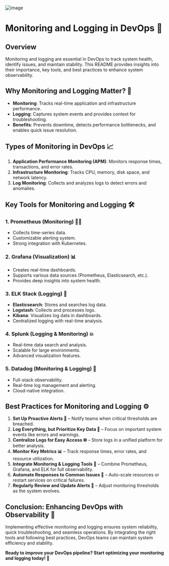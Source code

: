
![image](https://github.com/user-attachments/assets/2f89c56d-6c14-4b42-ae50-7a863dc1fa4f)

# Monitoring and Logging in DevOps 🚀  

## Overview  
Monitoring and logging are essential in DevOps to track system health, identify issues, and maintain stability. This README provides insights into their importance, key tools, and best practices to enhance system observability.  

## Why Monitoring and Logging Matter? 🧐  
- **Monitoring**: Tracks real-time application and infrastructure performance.  
- **Logging**: Captures system events and provides context for troubleshooting.  
- **Benefits**: Prevents downtime, detects performance bottlenecks, and enables quick issue resolution.  

## Types of Monitoring in DevOps 📈  
1. **Application Performance Monitoring (APM)**: Monitors response times, transactions, and error rates.  
2. **Infrastructure Monitoring**: Tracks CPU, memory, disk space, and network latency.  
3. **Log Monitoring**: Collects and analyzes logs to detect errors and anomalies.  

## Key Tools for Monitoring and Logging 🛠️  
### **1. Prometheus (Monitoring) 🧑‍💻**  
- Collects time-series data.  
- Customizable alerting system.  
- Strong integration with Kubernetes.  

### **2. Grafana (Visualization) 📊**  
- Creates real-time dashboards.  
- Supports various data sources (Prometheus, Elasticsearch, etc.).  
- Provides deep insights into system health.  

### **3. ELK Stack (Logging) 📜**  
- **Elasticsearch**: Stores and searches log data.  
- **Logstash**: Collects and processes logs.  
- **Kibana**: Visualizes log data in dashboards.  
- Centralized logging with real-time analysis.  

### **4. Splunk (Logging & Monitoring) 💥**  
- Real-time data search and analysis.  
- Scalable for large environments.  
- Advanced visualization features.  

### **5. Datadog (Monitoring & Logging) 📅**  
- Full-stack observability.  
- Real-time log management and alerting.  
- Cloud-native integration.  

## Best Practices for Monitoring and Logging ⚙️  
1. **Set Up Proactive Alerts 🚨** – Notify teams when critical thresholds are breached.  
2. **Log Everything, but Prioritize Key Data 📜** – Focus on important system events like errors and warnings.  
3. **Centralize Logs for Easy Access 🌐** – Store logs in a unified platform for better analysis.  
4. **Monitor Key Metrics 📊** – Track response times, error rates, and resource utilization.  
5. **Integrate Monitoring & Logging Tools 🔗** – Combine Prometheus, Grafana, and ELK for full observability.  
6. **Automate Responses to Common Issues 🤖** – Auto-scale resources or restart services on critical failures.  
7. **Regularly Review and Update Alerts 🔄** – Adjust monitoring thresholds as the system evolves.  

## Conclusion: Enhancing DevOps with Observability 👀  
Implementing effective monitoring and logging ensures system reliability, quick troubleshooting, and seamless operations. By integrating the right tools and following best practices, DevOps teams can maintain system efficiency and stability.  

**Ready to improve your DevOps pipeline? Start optimizing your monitoring and logging today! 🚀**  
